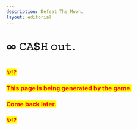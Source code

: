 ```yaml
---
description: Defeat The Moon.
layout: editorial
---
```


# ∞ 𝙲𝙰$𝙷 𝚘𝚞𝚝.

<figure><img src="../../../../../../.gitbook/assets/pexels-btgl-♡-13609053.jpg" alt=""><figcaption></figcaption></figure>

### <mark style="color:red;">✨⁉️</mark>&#x20;

### <mark style="color:red;">This page is being generated by the game.</mark>&#x20;

### <mark style="color:red;">Come back later.</mark>

### <mark style="color:red;">✨⁉️</mark>

